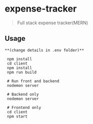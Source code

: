 # expense-tracker


> Full stack expense tracker(MERN)

## Usage

```
**(change details in .env folder)**
```

```
 npm install
 cd client
 npm install
 npm run build
 
 # Run front and backend
 nodemon server
 
 # Backend only
 nodemon server
 
 # Frontend only
 cd client
 npm start

